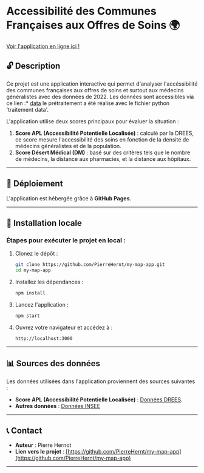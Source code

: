 # Accessibilité des Communes Françaises aux Offres de Soins 🌍

[Voir l'application en ligne ici ! ](https://pierrehernt.github.io/my-map-app/)

## 🔓 Description

Ce projet est une application interactive qui permet d'analyser l'accéssibilité des communes françaises aux offres de soins et surtout aux médecins généralistes avec des données de 2022. Les données sont accessibles via ce lien :*
[data](https://drive.google.com/drive/folders/16L3jNkOOov5VGT9QaWjhPbS9Qu2jYG72?usp=drive_link) 
le prétraitement a été réalise avec le fichier python 'traitement data'. 

L'application utilise deux scores principaux pour évaluer la situation :
1. **Score APL (Accessibilité Potentielle Localisée)** : calculé par la DREES, ce score mesure l'accessibilité des soins en fonction de la densité de médecins généralistes et de la population.
2. **Score Désert Médical (DM)** : basé sur des critères tels que le nombre de médecins, la distance aux pharmacies, et la distance aux hôpitaux.

---


## 🚀 Déploiement

L'application est hébergée grâce à **GitHub Pages**.

---

## 🔂 Installation locale

### Étapes pour exécuter le projet en local :

1. Clonez le dépôt :
   ```bash
   git clone https://github.com/PierreHernt/my-map-app.git
   cd my-map-app
   ```

2. Installez les dépendances :
   ```bash
   npm install
   ```

3. Lancez l'application :
   ```bash
   npm start
   ```

4. Ouvrez votre navigateur et accédez à :
   ```
   http://localhost:3000
   ```


---

## 📊 Sources des données

Les données utilisées dans l'application proviennent des sources suivantes :

- **Score APL (Accessibilité Potentielle Localisée)** : [Données DREES](https://data.drees.solidarites-sante.gouv.fr/explore/dataset/530_l-accessibilite-potentielle-localisee-apl/information/).
- **Autres données** : [Données INSEE](https://www.insee.fr/fr/accueil)

---

## 📞 Contact

- **Auteur** : Pierre Hernot  
- **Lien vers le projet** : [https://github.com/PierreHernt/my-map-app](https://github.com/PierreHernt/my-map-app)

---

